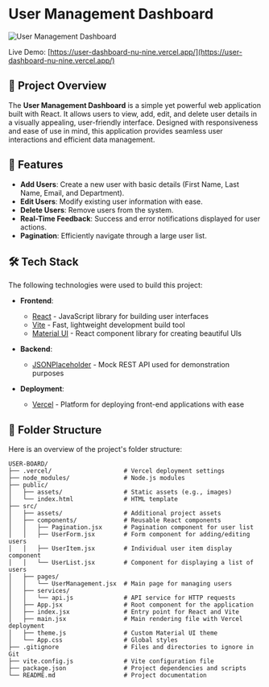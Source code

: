 # User Management Dashboard

![User Management Dashboard](https://github.com/user-attachments/assets/ea4ecb6a-7c52-4e14-9756-37fa17045bf3)

Live Demo: [https://user-dashboard-nu-nine.vercel.app/](https://user-dashboard-nu-nine.vercel.app/)

## 📄 Project Overview

The **User Management Dashboard** is a simple yet powerful web application built with React. It allows users to view, add, edit, and delete user details in a visually appealing, user-friendly interface. Designed with responsiveness and ease of use in mind, this application provides seamless user interactions and efficient data management.

## 🚀 Features

- **Add Users**: Create a new user with basic details (First Name, Last Name, Email, and Department).
- **Edit Users**: Modify existing user information with ease.
- **Delete Users**: Remove users from the system.
- **Real-Time Feedback**: Success and error notifications displayed for user actions.
- **Pagination**: Efficiently navigate through a large user list.

## 🛠️ Tech Stack

The following technologies were used to build this project:

- **Frontend**: 
  - [React](https://reactjs.org/) - JavaScript library for building user interfaces
  - [Vite](https://vitejs.dev/) - Fast, lightweight development build tool
  - [Material UI](https://mui.com/) - React component library for creating beautiful UIs

- **Backend**:
  - [JSONPlaceholder](https://jsonplaceholder.typicode.com/) - Mock REST API used for demonstration purposes

- **Deployment**:
  - [Vercel](https://vercel.com/) - Platform for deploying front-end applications with ease

## 📂 Folder Structure

Here is an overview of the project's folder structure:

```plaintext
USER-BOARD/
├── .vercel/                    # Vercel deployment settings
├── node_modules/               # Node.js modules
├── public/
│   ├── assets/                 # Static assets (e.g., images)
│   └── index.html              # HTML template
├── src/
│   ├── assets/                 # Additional project assets
│   ├── components/             # Reusable React components
│   │   ├── Pagination.jsx      # Pagination component for user list
│   │   ├── UserForm.jsx        # Form component for adding/editing users
│   │   ├── UserItem.jsx        # Individual user item display component
│   │   └── UserList.jsx        # Component for displaying a list of users
│   ├── pages/
│   │   └── UserManagement.jsx  # Main page for managing users
│   ├── services/
│   │   └── api.js              # API service for HTTP requests
│   ├── App.jsx                 # Root component for the application
│   ├── index.jsx               # Entry point for React and Vite
│   ├── main.jsx                # Main rendering file with Vercel deployment
│   ├── theme.js                # Custom Material UI theme
│   └── App.css                 # Global styles
├── .gitignore                  # Files and directories to ignore in Git
├── vite.config.js              # Vite configuration file
├── package.json                # Project dependencies and scripts
└── README.md                   # Project documentation
